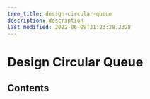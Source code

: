 ```yaml
---
tree_title: design-circular-queue
description: description
last_modified: 2022-06-09T21:23:28.2328
---
```


# Design Circular Queue

## Contents
